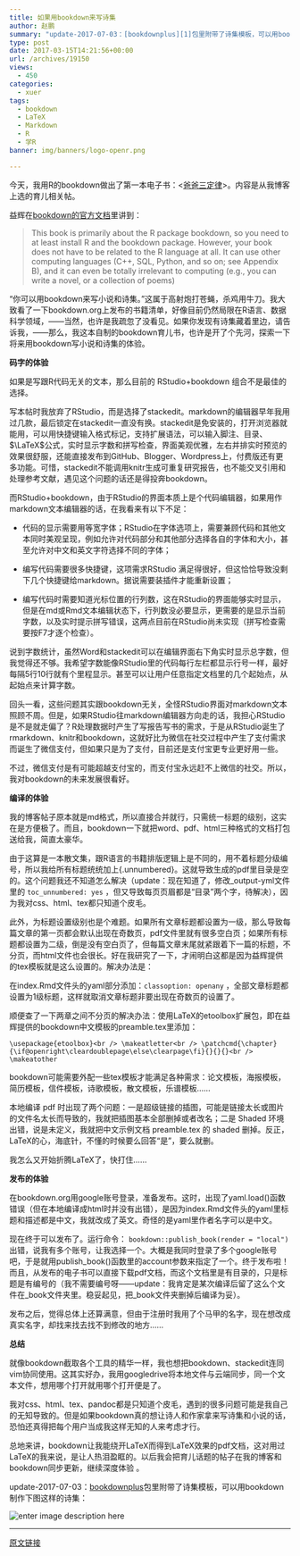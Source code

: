```yaml
---
title: 如果用bookdown来写诗集
author: 赵鹏
summary: "update-2017-07-03：[bookdownplus][1]包里附带了诗集模板，可以用bookdown制作下图这样的诗集："
type: post
date: 2017-03-15T14:21:56+00:00
url: /archives/19150
views:
  - 450
categories:
  - xuer
tags:
  - bookdown
  - LaTeX
  - Markdown
  - R
  - 学R
banner: img/banners/logo-openr.png

---
```


今天，我用R的bookdown做出了第一本电子书：<[爸爸三定律][3]>。内容是从我博客上选的育儿相关帖。

<!--more-->

益辉在[bookdown的官方文档][4]里讲到：

> This book is primarily about the R package bookdown, so you need to at least install R and the bookdown package. However, your book does not have to be related to the R language at all. It can use other computing languages (C++, SQL, Python, and so on; see Appendix B), and it can even be totally irrelevant to computing (e.g., you can write a novel, or a collection of poems)

“你可以用bookdown来写小说和诗集。”这属于高射炮打苍蝇，杀鸡用牛刀。我大致看了一下bookdown.org上发布的书籍清单，好像目前仍然局限在R语言、数据科学领域，——当然，也许是我疏忽了没看见。如果你发现有诗集藏着里边，请告诉我，——那么，我这本自制的bookdown育儿书，也许是开了个先河，探索一下将来用bookdown写小说和诗集的体验。

**码字的体验**

如果是写跟R代码无关的文本，那么目前的 RStudio+bookdown 组合不是最佳的选择。

写本帖时我放弃了RStudio，而是选择了stackedit。markdown的编辑器早年我用过几款，最后锁定在stackedit一直没有换。stackedit是免安装的，打开浏览器就能用，可以用快捷键输入格式标记，支持扩展语法，可以输入脚注、目录、$\LaTeX$公式，实时显示字数和拼写检查，界面美观优雅，左右并排实时预览的效果很舒服，还能直接发布到GitHub、Blogger、Wordpress上，付费版还有更多功能。可惜，stackedit不能调用knitr生成可重复研究报告，也不能交叉引用和处理参考文献，遇见这个问题的话还是得投奔bookdown。

而RStudio+bookdown，由于RStudio的界面本质上是个代码编辑器，如果用作markdown文本编辑器的话，在我看来有以下不足：

  * 代码的显示需要用等宽字体；RStudio在字体选项上，需要兼顾代码和其他文本同时美观呈现，例如允许对代码部分和其他部分选择各自的字体和大小，甚至允许对中文和英文字符选择不同的字体；

  * 编写代码需要很多快捷键，这项需求RStudio 满足得很好，但这恰恰导致没剩下几个快捷键给markdown。据说需要装插件才能重新设置；

  * 编写代码时需要知道光标位置的行列数，这在RStudio的界面能够实时显示，但是在md或Rmd文本编辑状态下，行列数没必要显示，更需要的是显示当前字数，以及实时提示拼写错误，这两点目前在RStudio尚未实现（拼写检查需要按F7才逐个检查）。

说到字数统计，虽然Word和stackedit可以在编辑界面右下角实时显示总字数，但我觉得还不够。我希望字数能像RStudio里的代码每行左栏都显示行号一样，最好每隔5行10行就有个里程显示。甚至可以让用户任意指定文档里的几个起始点，从起始点来计算字数。

回头一看，这些问题其实跟bookdown无关，全怪RStudio界面对markdown文本照顾不周。但是，如果RStudio往markdown编辑器方向走的话，我担心RStudio是不是就走偏了？R处理数据时产生了写报告写书的需求，于是从RStudio诞生了rmarkdown、knitr和bookdown，这就好比为微信在社交过程中产生了支付需求而诞生了微信支付，但如果只是为了支付，目前还是支付宝更专业更好用一些。

不过，微信支付是有可能超越支付宝的，而支付宝永远赶不上微信的社交。所以，我对bookdown的未来发展很看好。

**编译的体验**

我的博客帖子原本就是md格式，所以直接合并就行，只需统一标题的级别，这实在是方便极了。而且，bookdown一下就把word、pdf、html三种格式的文档打包送给我，简直太豪华。

由于这算是一本散文集，跟R语言的书籍排版逻辑上是不同的，用不着标题分级编号，所以我给所有标题统统加上{.unnumbered}。这就导致生成的pdf里目录是空的。这个问题我还不知道怎么解决（update：现在知道了，修改_output-yml文件里的 `toc_unnumbered: yes` ，但又导致每页页眉都是“目录”两个字，待解决），因为我对css、html、tex都只知道个皮毛。

此外，为标题设置级别也是个难题。如果所有文章标题都设置为一级，那么导致每篇文章的第一页都会默认出现在奇数页，pdf文件里就有很多空白页；如果所有标题都设置为二级，倒是没有空白页了，但每篇文章末尾就紧跟着下一篇的标题，不分页，而html文件也会很长。好在我研究了一下，才闹明白这都是因为益辉提供的tex模板就是这么设置的。解决办法是：

在index.Rmd文件头的yaml部分添加：`classoption: openany` ，全部文章标题都设置为1级标题，这样就取消文章标题非要出现在奇数页的设置了。

顺便查了一下两章之间不分页的解决办法：使用LaTeX的etoolbox扩展包，即在益辉提供的bookdown中文模板的preamble.tex里添加：

`\usepackage{etoolbox}<br />
\makeatletter<br />
\patchcmd{\chapter}{\if@openright\cleardoublepage\else\clearpage\fi}{}{}{}<br />
\makeatother`

bookdown可能需要外配一些tex模板才能满足各种需求：论文模板，海报模板，简历模板，信件模板，诗歌模板，散文模板，乐谱模板……

本地编译 pdf 时出现了两个问题：一是超级链接的插图，可能是链接太长或图片的文件名太长而导致的，我就把插图基本全部删掉或者改名；二是 Shaded 环境出错，说是未定义，我就把中文示例文档 preamble.tex 的 shaded 删掉。反正，LaTeX的心，海底针，不懂的时候要么回答“是”，要么就删。

我怎么又开始折腾LaTeX了，快打住……

**发布的体验**

在bookdown.org用google账号登录，准备发布。这时，出现了yaml.load()函数错误（但在本地编译成html时并没有出错），是因为index.Rmd文件头的yaml里标题和描述都是中文，我就改成了英文。奇怪的是yaml里作者名字可以是中文。

现在终于可以发布了。运行命令： `bookdown::publish_book(render = "local")` 出错，说我有多个账号，让我选择一个。大概是我同时登录了多个google账号吧，于是就用publish_book()函数里的account参数来指定了一个。终于发布啦！而且，从发布的电子书可以直接下载pdf文档，而这个文档里是有目录的，只是标题是有编号的（我不需要编号呀——update：我肯定是某次编译后留了这么个文件在&#95;book文件夹里。稳妥起见，把&#95;book文件夹删掉后编译为妥）。

发布之后，觉得总体上还算满意，但由于注册时我用了个马甲的名字，现在想改成真实名字，却找来找去找不到修改的地方……

**总结**

就像bookdown截取各个工具的精华一样，我也想把bookdown、stackedit连同vim协同使用。这其实好办，我用googledrive将本地文件与云端同步，同一个文本文件，想用哪个打开就用哪个打开便是了。

我对css、html、tex、pandoc都是只知道个皮毛，遇到的很多问题可能是我自己的无知导致的。但是如果bookdown真的想让诗人和作家拿来写诗集和小说的话，恐怕还真得把每个用户当成我这样无知的人来考虑才行。

总地来讲，bookdown让我能绕开LaTeX而得到LaTeX效果的pdf文档，这对用过LaTeX的我来说，是让人热泪盈眶的。以后我会把育儿话题的帖子在我的博客和bookdown同步更新，继续深度体验
。

update-2017-07-03：[bookdownplus][1]包里附带了诗集模板，可以用bookdown制作下图这样的诗集：

![enter image description here][2]

* * *

 [1]: http://www.pzhao.org/zh/post/bookdownplus-released/
 [2]: https://raw.githubusercontent.com/pzhaonet/bookdownplus/master/inst/showcase/bookdownplus_poem.jpg
 [3]: https://bookdown.org/baydap/papasdiary/papasdiary.html
 [4]: https://bookdown.org/yihui/bookdown/software-information-and-conventions.html

[原文链接](http://dapengde.com/archives/19150)

